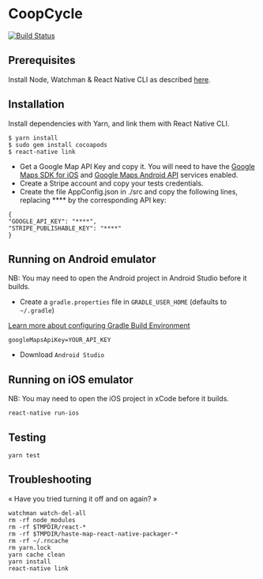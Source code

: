 CoopCycle
=========

[![Build Status](https://travis-ci.org/coopcycle/coopcycle-app.svg?branch=master)](https://travis-ci.org/coopcycle/coopcycle-app)

Prerequisites
-------------

Install Node, Watchman & React Native CLI as described [here](https://facebook.github.io/react-native/docs/getting-started.html).

Installation
------------

Install dependencies with Yarn, and link them with React Native CLI.

```
$ yarn install
$ sudo gem install cocoapods
$ react-native link
```

* Get a Google Map API Key and copy it. You will need to have the [
Google Maps SDK for iOS](https://console.developers.google.com/apis/api/maps-ios-backend.googleapis.com/overview?project=coopcycle-dev-1495029274413&duration=PT1H) and [Google Maps Android API](https://console.developers.google.com/apis/api/maps-android-backend.googleapis.com/overview?project=coopcycle-dev-1495029274413&duration=PT1H) services enabled.
* Create a Stripe account and copy your tests credentials.
* Create the file AppConfig.json in ./src and copy the following lines, replacing **** by the corresponding API key:

```
{
"GOOGLE_API_KEY": "****",
"STRIPE_PUBLISHABLE_KEY": "****"
}
````

Running on Android emulator
-----------------------

NB: You may need to open the Android project in Android Studio before it builds.

* Create a `gradle.properties` file in `GRADLE_USER_HOME` (defaults to `~/.gradle`)

[Learn more about configuring Gradle Build Environment](https://docs.gradle.org/current/userguide/build_environment.html)

```
googleMapsApiKey=YOUR_API_KEY
```

* Download `Android Studio`

Running on iOS emulator
-----------------------

NB: You may need to open the iOS project in xCode before it builds.

```
react-native run-ios
```

Testing
---------------

```
yarn test
```

Troubleshooting
---------------

« Have you tried turning it off and on again? »

```
watchman watch-del-all
rm -rf node_modules
rm -rf $TMPDIR/react-*
rm -rf $TMPDIR/haste-map-react-native-packager-*
rm -rf ~/.rncache
rm yarn.lock
yarn cache clean
yarn install
react-native link
```
